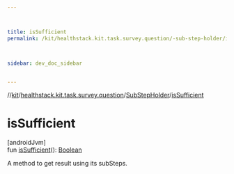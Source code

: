 ```yaml
---



title: isSufficient
permalink: /kit/healthstack.kit.task.survey.question/-sub-step-holder/is-sufficient.html



sidebar: dev_doc_sidebar


---
```




//[kit](/kit.html)/[healthstack.kit.task.survey.question](../index.html)/[SubStepHolder](index.html)/[isSufficient](is-sufficient.html)



# isSufficient



[androidJvm]\
fun [isSufficient](is-sufficient.html)(): [Boolean](https://kotlinlang.org/api/latest/jvm/stdlib/kotlin/-boolean/index.html)



A method to get result using its subSteps.






